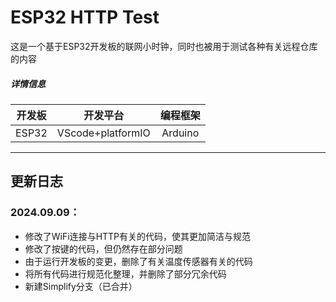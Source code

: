 # ESP32 HTTP Test


这是一个基于ESP32开发板的联网小时钟，同时也被用于测试各种有关远程仓库的内容
##### 详情信息  
|开发板|开发平台|编程框架|  
|:--:|:--:|:--:|  
|ESP32|VScode+platformIO|Arduino|

---
## 更新日志
### 2024.09.09：  
- 修改了WiFi连接与HTTP有关的代码，使其更加简洁与规范
- 修改了按键的代码，但仍然存在部分问题
- 由于运行开发板的变更，删除了有关温度传感器有关的代码
- 将所有代码进行规范化整理，并删除了部分冗余代码
- 新建Simplify分支（已合并）